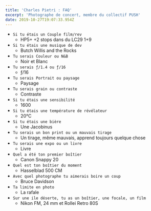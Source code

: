 ```yaml
---
title: 'Charles Pietri : FAQ'
excerpt: 'Photographe de concert, membre du collectif PUSH'
date: 2019-10-27T19:07:33.954Z
---
```


* ```Si tu étais un Couple film/rev```
  * HP5+ +2 stops dans du LC29 1+9
* ```Si tu étais une musique de dev```
  * Butch Willis and the Rocks
* ```Tu serais Couleur ou N&B```
  * Noir et Blanc
* ```Tu serais ƒ/1.4 ou ƒ/16```
  * ƒ/16
* ```Tu serais Portrait ou paysage```
  * Paysage
* ```Tu serais grain ou contraste```
  * Contraste
* ```Si tu étais une sensibilité```
  * 1600
* ```Si tu étais une température de révélateur```
  * 20°C
* ```Si tu étais une bière```
  * Une Jacobinus
* ```Tu serais un bon print ou un mauvais tirage```
  * Un tirage, même mauvais, apprend toujours quelque chose
* ```Tu serais une expo ou un livre```
  * Livre
* ```Quel a été ton premier boîtier```
  * Canon Snappy 20
* ```Quel est ton boîtier du moment```
  * Hasselblad 500 CM
* ```Avec quel photographe tu aimerais boire un coup```
  * Bruce Davidson
* ```Ta limite en photo```
  * La rafale
* ```Sur une ile déserte, tu as un boîtier, une focale, un film```
  * Nikon FM, 24 mm et Rollei Retro 80S
